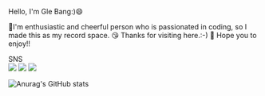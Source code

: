 
Hello, I'm Gle Bang:)😄


💪I'm enthusiastic and cheerful person who is passionated in coding, so I made this as my record space.
😘 Thanks for visiting here.:-)
🤩 Hope you to enjoy!!




SNS   
<img src="https://img.shields.io/badge/Instagram-E4405F?style=flat-square&logo=Instagram&logoColor=white"/>
<img src="https://img.shields.io/badge/Notion-000000?style=flat-square&logo=Notion&logoColor=white"/>
<img src="https://img.shields.io/badge/Gmail:bangbabo131@gmail.com-EA4335?style=flat-square&logo=Gmail&logoColor=white"/>
   
   
   

![Anurag's GitHub stats](https://github-readme-stats.vercel.app/api?username=Gwithjoy&show_icons=true&theme=radical)
